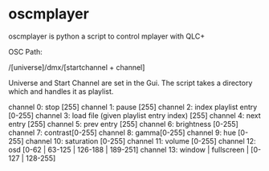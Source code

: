 # oscmplayer

oscmplayer is python a script to control mplayer with QLC+

OSC Path:

/[universe]/dmx/[startchannel + channel]

Universe and Start Channel are set in the Gui.
The script takes a directory which and handles it as playlist.

channel 0: stop [255]
channel 1: pause [255]
channel 2: index playlist entry [0-255]
channel 3: load file (given playlist entry index) [255]
channel 4: next entry [255]
channel 5: prev entry [255]
channel 6: brightness [0-255]
channel 7: contrast[0-255]
channel 8: gamma[0-255]
channel 9: hue [0-255]
channel 10: saturation [0-255]
channel 11: volume [0-255]
channel 12: osd [0-62 | 63-125 | 126-188 | 189-251]
channel 13: window | fullscreen |  [0-127 | 128-255]


